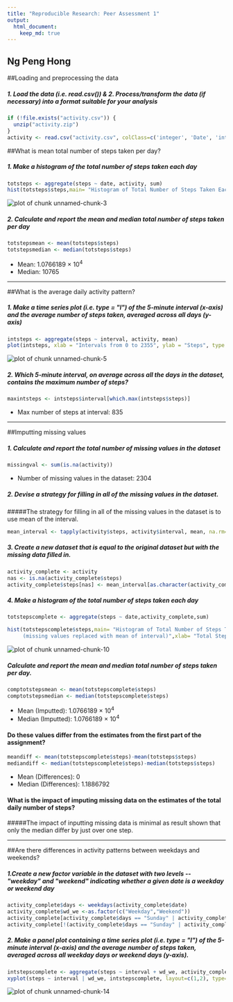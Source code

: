 ```yaml
---
title: "Reproducible Research: Peer Assessment 1"
output: 
  html_document:
    keep_md: true
---
```


## Ng Peng Hong


##Loading and preprocessing the data
##### 1. Load the data (i.e. read.csv()) & 2. Process/transform the data (if necessary) into a format suitable for your analysis

```r
if (!file.exists("activity.csv")) {
  unzip("activity.zip")
}
activity <- read.csv("activity.csv", colClass=c('integer', 'Date', 'integer'))
```

##What is mean total number of steps taken per day?
##### 1. Make a histogram of the total number of steps taken each day

```r
totsteps <- aggregate(steps ~ date, activity, sum)
hist(totsteps$steps,main= "Histogram of Total Number of Steps Taken Each Day",xlab= "Total Steps Each Day",col="Grey")
```

![plot of chunk unnamed-chunk-3](figure/unnamed-chunk-3-1.png) 

##### 2. Calculate and report the mean and median total number of steps taken per day

```r
totstepsmean <- mean(totsteps$steps)
totstepsmedian <- median(totsteps$steps)
```
* Mean: 1.0766189 &times; 10<sup>4</sup>
* Median:  10765

----
  
  ##What is the average daily activity pattern?
  ##### 1. Make a time series plot (i.e. type = "l") of the 5-minute interval (x-axis) and the average number of steps taken, averaged across all days (y-axis)
  
  ```r
  intsteps <- aggregate(steps ~ interval, activity, mean)
  plot(intsteps, xlab = "Intervals from 0 to 2355", ylab = "Steps", type = "l", main = "Mean Number of Steps by Interval",col="Blue")
  ```
  
  ![plot of chunk unnamed-chunk-5](figure/unnamed-chunk-5-1.png) 

##### 2. Which 5-minute interval, on average across all the days in the dataset, contains the maximum number of steps?

```r
maxintsteps <- intsteps$interval[which.max(intsteps$steps)]
```
* Max number of steps at interval: 835

----
  
  ##Imputting missing values
  ##### 1. Calculate and report the total number of missing values in the dataset 
  
  ```r
  missingval <- sum(is.na(activity))
  ```

* Number of missing values in the dataset: 2304

##### 2. Devise a strategy for filling in all of the missing values in the dataset.
#####The strategy for filling in all of the missing values in the dataset is to use mean of the interval.

```r
mean_interval <- tapply(activity$steps, activity$interval, mean, na.rm=TRUE, simplify=TRUE)
```


##### 3. Create a new dataset that is equal to the original dataset but with the missing data filled in.

```r
activity_complete <- activity
nas <- is.na(activity_complete$steps)
activity_complete$steps[nas] <- mean_interval[as.character(activity_complete$interval[nas])]
```

##### 4. Make a histogram of the total number of steps taken each day 

```r
totstepscomplete <- aggregate(steps ~ date,activity_complete,sum)

hist(totstepscomplete$steps,main= "Histogram of Total Number of Steps Taken Each Day 
     (missing values replaced with mean of interval)",xlab= "Total Steps Each Day",col="Yellow")
```

![plot of chunk unnamed-chunk-10](figure/unnamed-chunk-10-1.png) 

##### Calculate and report the mean and median total number of steps taken per day.

```r
comptotstepsmean <- mean(totstepscomplete$steps)
comptotstepsmedian <- median(totstepscomplete$steps)
```

* Mean (Imputted): 1.0766189 &times; 10<sup>4</sup>
* Median (Imputted):  1.0766189 &times; 10<sup>4</sup>

#### Do these values differ from the estimates from the first part of the assignment?

```r
meandiff <- mean(totstepscomplete$steps)-mean(totsteps$steps)
mediandiff <- median(totstepscomplete$steps)-median(totsteps$steps)
```

* Mean (Differences): 0
* Median (Differences):  1.1886792

#### What is the impact of imputing missing data on the estimates of the total daily number of steps?
#####The impact of inputting missing data is minimal as result shown that only the median differ by just over one step.

----
  
  ##Are there differences in activity patterns between weekdays and weekends?
  ##### 1.Create a new factor variable in the dataset with two levels -- "weekday" and "weekend" indicating whether a given date is a weekday or weekend day
  
  ```r
  activity_complete$days <- weekdays(activity_complete$date)
  activity_complete$wd_we <-as.factor(c("Weekday","Weekend"))
  activity_complete[activity_complete$days == "Sunday" | activity_complete$days == "Saturday" ,5]<- factor("Weekend")
  activity_complete[!(activity_complete$days == "Sunday" | activity_complete$days == "Saturday"),5 ]<- factor("Weekday")
  ```

##### 2. Make a panel plot containing a time series plot (i.e. type = "l") of the 5-minute interval (x-axis) and the average number of steps taken, averaged across all weekday days or weekend days (y-axis).

```r
intstepscomplete <- aggregate(steps ~ interval + wd_we, activity_complete, mean)
xyplot(steps ~ interval | wd_we, intstepscomplete, layout=c(1,2), type='l')
```

![plot of chunk unnamed-chunk-14](figure/unnamed-chunk-14-1.png) 
